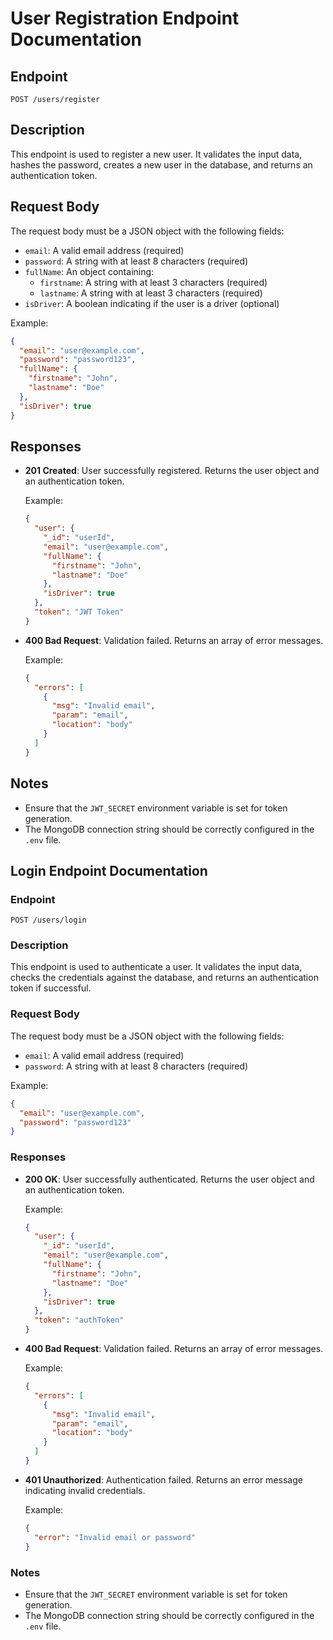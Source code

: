 # User Registration Endpoint Documentation

## Endpoint

`POST /users/register`

## Description

This endpoint is used to register a new user. It validates the input data, hashes the password, creates a new user in the database, and returns an authentication token.

## Request Body

The request body must be a JSON object with the following fields:

- `email`: A valid email address (required)
- `password`: A string with at least 8 characters (required)
- `fullName`: An object containing:
  - `firstname`: A string with at least 3 characters (required)
  - `lastname`: A string with at least 3 characters (required)
- `isDriver`: A boolean indicating if the user is a driver (optional)

Example:

```json
{
  "email": "user@example.com",
  "password": "password123",
  "fullName": {
    "firstname": "John",
    "lastname": "Doe"
  },
  "isDriver": true
}
```

## Responses

- **201 Created**: User successfully registered. Returns the user object and an authentication token.
  
  Example:
  
  ```json
  {
    "user": {
      "_id": "userId",
      "email": "user@example.com",
      "fullName": {
        "firstname": "John",
        "lastname": "Doe"
      },
      "isDriver": true
    },
    "token": "JWT Token"
  }
  ```

- **400 Bad Request**: Validation failed. Returns an array of error messages.
  
  Example:
  
  ```json
  {
    "errors": [
      {
        "msg": "Invalid email",
        "param": "email",
        "location": "body"
      }
    ]
  }
  ```

## Notes

- Ensure that the `JWT_SECRET` environment variable is set for token generation.
- The MongoDB connection string should be correctly configured in the `.env` file.

## Login Endpoint Documentation

### Endpoint

`POST /users/login`

### Description

This endpoint is used to authenticate a user. It validates the input data, checks the credentials against the database, and returns an authentication token if successful.

### Request Body

The request body must be a JSON object with the following fields:

- `email`: A valid email address (required)
- `password`: A string with at least 8 characters (required)

Example:

```json
{
  "email": "user@example.com",
  "password": "password123"
}
```

### Responses

- **200 OK**: User successfully authenticated. Returns the user object and an authentication token.
  
  Example:
  
  ```json
  {
    "user": {
      "_id": "userId",
      "email": "user@example.com",
      "fullName": {
        "firstname": "John",
        "lastname": "Doe"
      },
      "isDriver": true
    },
    "token": "authToken"
  }
  ```

- **400 Bad Request**: Validation failed. Returns an array of error messages.
  
  Example:
  
  ```json
  {
    "errors": [
      {
        "msg": "Invalid email",
        "param": "email",
        "location": "body"
      }
    ]
  }
  ```

- **401 Unauthorized**: Authentication failed. Returns an error message indicating invalid credentials.
  
  Example:
  
  ```json
  {
    "error": "Invalid email or password"
  }
  ```

### Notes

- Ensure that the `JWT_SECRET` environment variable is set for token generation.
- The MongoDB connection string should be correctly configured in the `.env` file. 